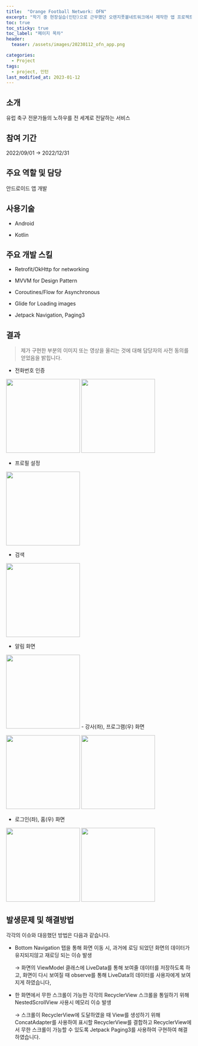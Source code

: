 ```yaml
---
title:  "Orange Football Network: OFN"
excerpt: "학기 중 현장실습(인턴)으로 근무했던 오렌지풋볼네트워크에서 제작한 앱 프로젝트"
toc: true
toc_sticky: true
toc_label: "페이지 목차"
header:
  teaser: /assets/images/20230112_ofn_app.png

categories:
  - Project
tags:
  - project, 인턴
last_modified_at: 2023-01-12
---
```


## 소개

유럽 축구 전문가들의 노하우를 전 세계로 전달하는 서비스<br/>

## 참여 기간

2022/09/01 → 2022/12/31<br/>

## 주요 역할 및 담당

안드로이드 앱 개발<br/>

## 사용기술

- Android
  
- Kotlin
  

## 주요 개발 스킬

- Retrofit/OkHttp for networking
  
- MVVM for Design Pattern
  
- Coroutines/Flow for Asynchronous
  
- Glide for Loading images
  
- Jetpack Navigation, Paging3
  

## 결과

> 제가 구현한 부분의 이미지 또는 영상을 올리는 것에 대해 담당자의 사전 동의를 얻었음을 밝힙니다.

- 전화번호 인증
  

 <img src="/assets/images/20230112_ofn_phone_number_ready.jpeg" width="200"/> <img src="/assets/images/20230112_ofn_phone_number_send.png" width="200"/>

- 프로필 설정
  

<img src="/assets/images/20230112_ofn_edit_profile.png" width="200"/>

- 검색
  

<img src="/assets/images/20230112_ofn_search.gif" width="200"/>

- 알림 화면
  

<img src="/assets/images/20230112_ofn_notification.gif" width="200"/>
- 강사(좌), 프로그램(우) 화면
  

 <img src="/assets/images/20230112_ofn_instructor.gif" width="200"/> <img src="/assets/images/20230112_ofn_program.gif" width="200"/>

- 로그인(좌), 홈(우) 화면
  

 <img src="/assets/images/20230112_ofn_login.gif" width="200"/> <img src="/assets/images/20230112_ofn_home.gif" width="200"/>

## 발생문제 및 해결방법

각각의 이슈와 대응했던 방법은 다음과 같습니다.<br/>

- Bottom Navigation 탭을 통해 화면 이동 시, 과거에 로딩 되었던 화면의 데이터가 유지되지않고 재로딩 되는 이슈 발생
  
  → 화면의 ViewModel 클래스에 LiveData를 통해 보여줄 데이터를 저장하도록 하고, 화면이 다시 보여질 때 observe를 통해 LiveData의 데이터를 사용자에게 보여지게 하였습니다,
  
  
- 한 화면에서 무한 스크롤이 가능한 각각의 RecyclerView 스크롤을 통일하기 위해 NestedScrollView 사용시 메모리 이슈 발생
  
  → 스크롤이 RecyclerView에 도달하였을 때 View를 생성하기 위해 ConcatAdapter를 사용하여 표시할 RecyclerView를 결합하고 RecyclerView에서 무한 스크롤이 가능할 수 있도록 Jetpack Paging3를 사용하여 구현하여 해결하였습니다.
